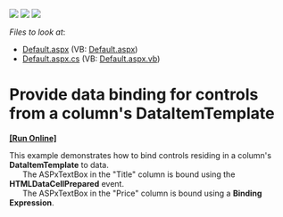 <!-- default badges list -->
![](https://img.shields.io/endpoint?url=https://codecentral.devexpress.com/api/v1/VersionRange/128544380/15.1.3%2B)
[![](https://img.shields.io/badge/Open_in_DevExpress_Support_Center-FF7200?style=flat-square&logo=DevExpress&logoColor=white)](https://supportcenter.devexpress.com/ticket/details/E90)
[![](https://img.shields.io/badge/📖_How_to_use_DevExpress_Examples-e9f6fc?style=flat-square)](https://docs.devexpress.com/GeneralInformation/403183)
<!-- default badges end -->
<!-- default file list -->
*Files to look at*:

* [Default.aspx](./CS/WebSite/Default.aspx) (VB: [Default.aspx](./VB/WebSite/Default.aspx))
* [Default.aspx.cs](./CS/WebSite/Default.aspx.cs) (VB: [Default.aspx.vb](./VB/WebSite/Default.aspx.vb))
<!-- default file list end -->
# Provide data binding for controls from a column's DataItemTemplate
<!-- run online -->
**[[Run Online]](https://codecentral.devexpress.com/e90/)**
<!-- run online end -->


<p>This example demonstrates how to bind controls residing in a column's <strong>DataItemTemplate</strong> to data.<br />
      The ASPxTextBox in the "Title" column is bound using the <strong>HTMLDataCellPrepared</strong> event.<br />
      The ASPxTextBox in the "Price" column is bound using a <strong>Binding Expression</strong>.</p>

<br/>


